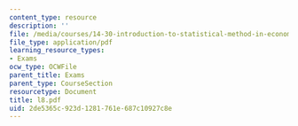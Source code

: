 ```yaml
---
content_type: resource
description: ''
file: /media/courses/14-30-introduction-to-statistical-method-in-economics-spring-2006/2de5365c923d1281761e687c10927c8e_l8.pdf
file_type: application/pdf
learning_resource_types:
- Exams
ocw_type: OCWFile
parent_title: Exams
parent_type: CourseSection
resourcetype: Document
title: l8.pdf
uid: 2de5365c-923d-1281-761e-687c10927c8e
---
```

